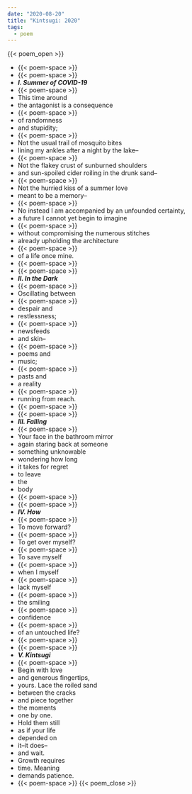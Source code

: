 ```yaml
---
date: "2020-08-20"
title: "Kintsugi: 2020"
tags:
  - poem
---
```

  
{{< poem_open >}}
* {{< poem-space >}}
* {{< poem-space >}}
* **_I. Summer of COVID-19_**
* {{< poem-space >}}
* This time around
* the antagonist is a consequence
* {{< poem-space >}}
* of randomness
* and stupidity;
* {{< poem-space >}}
* Not the usual trail of mosquito bites
* lining my ankles after a night by the lake–
* {{< poem-space >}}
* Not the flakey crust of sunburned shoulders
* and sun-spoiled cider roiling in the drunk sand–
* {{< poem-space >}}
* Not the hurried kiss of a summer love
* meant to be a memory–
* {{< poem-space >}}
* No instead I am accompanied by an unfounded certainty,
* a future I cannot yet begin to imagine
* {{< poem-space >}}
* without compromising the numerous stitches
* already upholding the architecture
* {{< poem-space >}}
* of a life once mine.
* {{< poem-space >}}
* {{< poem-space >}}
* **_II. In the Dark_**
* {{< poem-space >}}
* Oscillating between
* {{< poem-space >}}
* despair and 
* restlessness; 
* {{< poem-space >}}
* newsfeeds 
* and skin–
* {{< poem-space >}}
* poems and
* music;
* {{< poem-space >}}
* pasts and
* a reality
* {{< poem-space >}}
* running from reach.
* {{< poem-space >}}
* {{< poem-space >}}
* **_III. Falling_**
* {{< poem-space >}}
* Your face in the bathroom mirror 
* again staring back at someone
* something unknowable 
* wondering how long
* it takes for regret 
* to leave 
* the 
* body
* {{< poem-space >}}
* {{< poem-space >}}
* **_IV. How_**
* {{< poem-space >}}
* To move forward?
* {{< poem-space >}}
* To get over myself?
* {{< poem-space >}}
* To save myself
* {{< poem-space >}}
* when I myself
* {{< poem-space >}}
* lack myself
* {{< poem-space >}}
* the smiling 
* {{< poem-space >}}
* confidence
* {{< poem-space >}}
* of an untouched life?
* {{< poem-space >}}
* {{< poem-space >}}
* **_V. Kintsugi_**
* {{< poem-space >}}
* Begin with love
* and generous fingertips,
* yours. Lace the roiled sand
* between the cracks
* and piece together
* the moments
* one by one.
* Hold them still
* as if your life
* depended on 
* it–it does–
* and wait.
* Growth requires
* time. Meaning 
* demands patience.
* {{< poem-space >}}
{{< poem_close >}}

